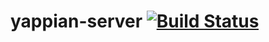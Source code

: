 # yappian-server [![Build Status](https://travis-ci.org/yapp-project/yappian-server.svg?branch=master)](https://travis-ci.org/yapp-project/yappian-server)
